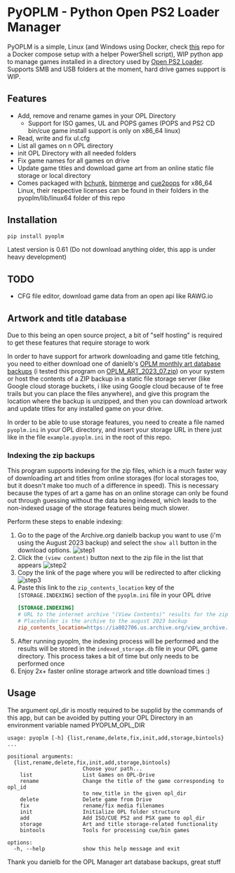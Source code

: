 # PyOPLM - Python Open PS2 Loader Manager
PyOPLM is a simple, Linux (and Windows using Docker, check [this](https://github.com/edisnord/PyOPLM-smb-docker-setup) repo for a Docker compose setup with a helper PowerShell script), WIP python app to manage games installed in a directory used by [Open PS2 Loader](https://github.com/Jay-Jay-OPL/OPL-Daily-Builds). Supports SMB and USB folders at the moment, hard drive games support is WIP.

## Features
 - Add, remove and rename games in your OPL Directory
   - Support for ISO games, UL and POPS games (POPS and PS2 CD bin/cue game install support is only on x86_64 linux)
 - Read, write and fix ul.cfg
 - List all games on n OPL directory
 - init OPL Directory with all needed folders
 - Fix game names for all games on drive
 - Update game titles and download game art from an online static file storage or local directory
 - Comes packaged with [bchunk](https://github.com/extramaster/bchunk), [binmerge](https://github.com/putnam/binmerge) and [cue2pops](https://github.com/israpps/cue2pops) for x86_64 Linux, their respective licenses can be found in their folders in the pyoplm/lib/linux64 folder of this repo

## Installation
```bash
pip install pyoplm
```

Latest version is 0.61 (Do not download anything older, this app is under heavy development)

## TODO
 - CFG file editor, download game data from an open api like RAWG.io


## Artwork and title database

Due to this being an open source project, a bit of "self hosting" is required to get these features that require storage to work

In order to have support for artwork downloading and game title fetching, you need to either download one of danielb's [OPLM monthly art database backups](https://oplmanager.com/site/?backups) (i tested this program on [OPLM_ART_2023_07.zip](https://archive.org/download/OPLM_ART_2023_07/OPLM_ART_2023_07.zip)) on your system or host the contents of a ZIP backup in a static file storage server (like Google cloud storage buckets, i like using Google cloud because of te free trails but you can place the files anywhere), and give this program the location where the backup is unzipped, and then you can download artwork and update titles for any installed game on your drive.

In order to be able to use storage features, you need to create a file named `pyoplm.ini` in your OPL directory, and insert your storage URL in there  just like in the file `example.pyoplm.ini` in the root of this repo.

### Indexing the zip backups

This program supports indexing for the zip files, which is a much faster way of downloading art and titles from online storages (for local storages too, but it doesn't make too much of a difference in speed). This is necessary because the types of art a game has on an online storage can only be found out through guessing without the data being indexed, which leads to the non-indexed usage of the storage features being much slower.

Perform these steps to enable indexing:

1. Go to the page of the Archive.org danielb backup you want to use (i'm using the August 2023 backup) and select the `show all` button in the download options. ![step1](readme_pics/step1.png)
2. Click the `(view content)` button next to the zip file in the list that appears ![step2](readme_pics/step2.png)
3. Copy the link of the page where you will be redirected to after clicking ![step3](readme_pics/step3.png)
4. Paste this link to the `zip_contents_location` key of the `[STORAGE.INDEXING]` section of the `pyoplm.ini` file in your OPL drive
    ```ini
    [STORAGE.INDEXING]
    # URL to the internet archive "(View Contents)" results for the zip backup
    # Placeholder is the archive to the august 2023 backup
    zip_contents_location=https://ia802706.us.archive.org/view_archive.php?archive=/4/items/OPLM_ART_2023_07/OPLM_ART_2023_07.zip
    ```
5. After running pyoplm, the indexing process will be performed and the results will be stored in the `indexed_storage.db` file in your OPL game directory. This process takes a bit of time but only needs to be performed once
6. Enjoy 2x+ faster online storage artwork and title download times :)

## Usage

The argument opl_dir is mostly required to be supplid by the commands of this app, but can be avoided by putting your
OPL Directory in an environment variable named PYOPLM_OPL_DIR

```
usage: pyoplm [-h] {list,rename,delete,fix,init,add,storage,bintools} ...

positional arguments:
  {list,rename,delete,fix,init,add,storage,bintools}
                        Choose your path...
    list                List Games on OPL-Drive
    rename              Change the title of the game corresponding to opl_id
                        to new_title in the given opl_dir
    delete              Delete game from Drive
    fix                 rename/fix media filenames
    init                Initialize OPL folder structure
    add                 Add ISO/CUE PS2 and PSX game to opl_dir
    storage             Art and title storage-related functionality
    bintools            Tools for processing cue/bin games

options:
  -h, --help            show this help message and exit
```

Thank you danielb for the OPL Manager art database backups, great stuff
